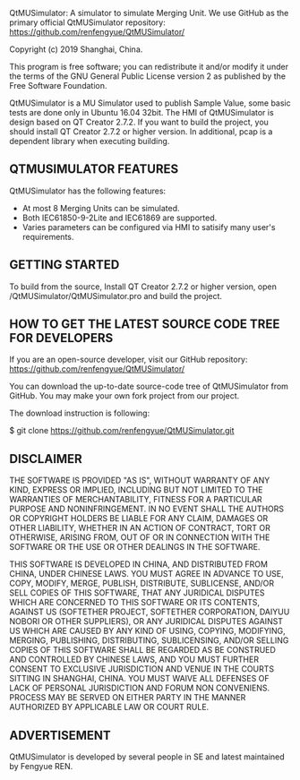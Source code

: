 QtMUSimulator: A simulator to simulate Merging Unit.
We use GitHub as the primary official QtMUSimulator repository:
https://github.com/renfengyue/QtMUSimulator/

Copyright (c) 2019 Shanghai, China.

This program is free software; you can redistribute it and/or modify
it under the terms of the GNU General Public License version 2
as published by the Free Software Foundation.

QtMUSimulator is a MU Simulator used to publish Sample Value, some basic tests are done
only in Ubuntu 16.04 32bit. 
The HMI of QtMUSimulator is design based on QT Creator 2.7.2.
If you want to build the project, you should install QT Creator 2.7.2 or higher version.
In additional, pcap is a dependent library when executing building.

QTMUSIMULATOR FEATURES
------------------

QtMUSimulator has the following features:
- At most 8 Merging Units can be simulated.
- Both IEC61850-9-2Lite and IEC61869 are supported.
- Varies parameters can be configured via HMI to satisify many user's requirements.


GETTING STARTED
---------------

To build from the source,
Install QT Creator 2.7.2 or higher version, open /QtMUSimulator/QtMUSimulator.pro and build the project.


HOW TO GET THE LATEST SOURCE CODE TREE FOR DEVELOPERS
-----------------------------------------------------

If you are an open-source developer, visit our GitHub repository:
https://github.com/renfengyue/QtMUSimulator/

You can download the up-to-date source-code tree of QtMUSimulator
from GitHub. You may make your own fork project from our project.

The download instruction is following:

$ git clone https://github.com/renfengyue/QtMUSimulator.git


DISCLAIMER
----------

THE SOFTWARE IS PROVIDED "AS IS", WITHOUT WARRANTY OF ANY KIND, EXPRESS OR IMPLIED, 
INCLUDING BUT NOT LIMITED TO THE WARRANTIES OF MERCHANTABILITY, FITNESS FOR A PARTICULAR PURPOSE AND NONINFRINGEMENT. 
IN NO EVENT SHALL THE AUTHORS OR COPYRIGHT HOLDERS BE LIABLE FOR ANY CLAIM, DAMAGES OR OTHER LIABILITY, 
WHETHER IN AN ACTION OF CONTRACT, TORT OR OTHERWISE, ARISING FROM, 
OUT OF OR IN CONNECTION WITH THE SOFTWARE OR THE USE OR OTHER DEALINGS IN THE SOFTWARE.

THIS SOFTWARE IS DEVELOPED IN CHINA, AND DISTRIBUTED FROM CHINA, UNDER CHINESE LAWS. 
YOU MUST AGREE IN ADVANCE TO USE, COPY, MODIFY, MERGE, PUBLISH, DISTRIBUTE, SUBLICENSE, 
AND/OR SELL COPIES OF THIS SOFTWARE, THAT ANY JURIDICAL DISPUTES WHICH ARE CONCERNED TO THIS SOFTWARE OR ITS CONTENTS, 
AGAINST US (SOFTETHER PROJECT, SOFTETHER CORPORATION, DAIYUU NOBORI OR OTHER SUPPLIERS), 
OR ANY JURIDICAL DISPUTES AGAINST US WHICH ARE CAUSED BY ANY KIND OF USING, COPYING, MODIFYING, MERGING, PUBLISHING, 
DISTRIBUTING, SUBLICENSING, AND/OR SELLING COPIES OF THIS SOFTWARE SHALL BE REGARDED AS BE CONSTRUED AND CONTROLLED BY CHINESE LAWS, 
AND YOU MUST FURTHER CONSENT TO EXCLUSIVE JURISDICTION AND VENUE IN THE COURTS SITTING IN SHANGHAI, CHINA. 
YOU MUST WAIVE ALL DEFENSES OF LACK OF PERSONAL JURISDICTION AND FORUM NON CONVENIENS. 
PROCESS MAY BE SERVED ON EITHER PARTY IN THE MANNER AUTHORIZED BY APPLICABLE LAW OR COURT RULE.


ADVERTISEMENT
-------------

QtMUSimulator is developed by several people in SE and latest maintained by Fengyue REN.

